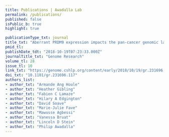 ```yaml
---
title: Publications | Awadalla Lab
permalink: /publications/
published: false
isPublic_b: true
highlight: true

publicationType_txt: journal
title_txt: "Aberrant PRDM9 expression impacts the pan-cancer genomic landscape."
pmid_tl: 
publishDate_tdt: "2018-10-19T07:23:33.000Z"
journalTitle_txt: "Genome Research"
volume_tl: 28
issue_tl: 10 
link_txt: "https://genome.cshlp.org/content/early/2018/10/19/gr.231696.117.abstract"
doi_txt: "10.1101/gr.231696.117"
authors_list:
- author_txt: "Armande Ang Houle"
- author_txt: "Heather Gibling"
- author_txt: "Fabien C Lamaze"
- author_txt: "Hilary A Edgington"
- author_txt: "David Soave"
- author_txt: "Marie-Julie Fave"
- author_txt: "Mawusse Agbessi"
- author_txt: "Vanessa Bruat"
- author_txt: "Lincoln D Stein"
- author_txt: "Philip Awadalla"
---
```

